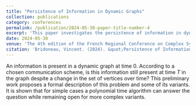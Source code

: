 ```yaml
---
title: "Persistence of Information in Dynamic Graphs"
collection: publications
category: conferences
permalink: /publication/2024-05-30-paper-title-number-4
excerpt: 'This paper investigates the persistence of information in dynamic graphs over time.'
date: 2024-05-30
venue: 'The 4th edition of the French Regional Conference on Complex Systems (FRCCS)'
citation: 'Bridoneau, Vincent. (2024). &quot;Persistence of Information in Dynamic Graphs.&quot; <i>Proceedings of the 4th edition of the French Regional Conference on Complex Systems (FRCCS)</i>. 1(3).'
---
```


An information is present in a dynamic graph at time $0$. According to a chosen communication scheme, is this information still present at time $T$ in the graph despite a change in the set of vertices over time? This preliminary work proposes a formal description of this problem and some of its variants.
It is shown that for simple cases a polynomial time algorithm can answer the question while remaining open for more complex variants. 
